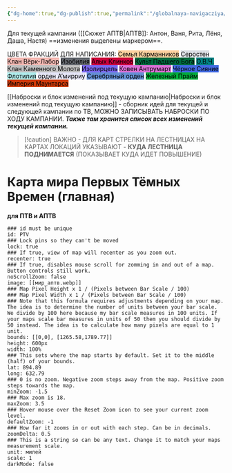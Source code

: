 ```yaml
---
{"dg-home":true,"dg-publish":true,"permalink":"/globalnaya-navigacziya/","tags":["gardenEntry"],"dgPassFrontmatter":true}
---
```


Для текущей кампании ([[Сюжет АПТВ\|АПТВ]]: Антон, Ваня, Рита, Лёня, Даша, Настя) ==изменения выделены маркером==.

ЦВЕТА ФРАКЦИЙ ДЛЯ НАПИСАНИЯ:
<mark style="background: #FFB86CA6;">Семья Карманников</mark>
<mark style="background: #CACFD9A6;">Серостен</mark>
<mark style="background: #f4b8b2;">Клан Вёрк-Лабор</mark>
<mark style="background: #64686f;">Изобилия</mark>
<mark style="background: #cc003d;">Алых Клинков</mark>
<mark style="background: #006c40;">Культ Падшего Бога</mark>
<mark style="background: #008080;">О.В.Ч.</mark>
<mark style="background: #C0C0C0;">Клан Каменного Молота</mark>
<mark style="background: #7B68EE;">Изолирцель</mark>
<mark style="background: #DA70D6;">Ковен Антрумарт</mark>
<mark style="background: #4169E1;">Чёрное Сияние</mark>
<mark style="background: #AFEEEE;">Флотилия</mark>
<mark style="background: #E6E6FA;">орден А’мирриу</mark>
<mark style="background: #6590d6;">Серебряный орден</mark>
<mark style="background: #00ad3a;">Железный Прайм</mark>
<mark style="background: #cf3b0a;">Империя Маунтарса</mark>

[[Наброски и блок изменений под текущую кампанию\|Наброски и блок изменений под текущую кампанию]] - сборник идей для текущей и следующей кампании по ТВ, МОЖНО ЗАПИСЫВАТЬ НАБРОСКИ ПО ХОДУ КАМПАНИИ. ***Также там хранится список всех изменений текущей кампании.***

> [!caution] ВАЖНО - ДЛЯ КАРТ
> СТРЕЛКИ НА ЛЕСТНИЦАХ НА КАРТАХ ЛОКАЦИЙ УКАЗЫВАЮТ - **КУДА ЛЕСТНИЦА ПОДНИМАЕТСЯ** (ПОКАЗЫВАЕТ КУДА ИДЕТ ПОВЫШЕНИЕ) 

# Карта мира Первых Тёмных Времен (главная) 
**для ПТВ и АПТВ**
```leaflet
### id must be unique
id: PTV
### Lock pins so they can't be moved
lock: true
### If true, view of map will recenter as you zoom out. 
recenter: true
### If true, disables mouse scroll for zomming in and out of a map. Button controls still work. 
noScrollZoom: false
image: [[мир_аптв.webp]]
### Map Pixel Height x 1 / (Pixels between Bar Scale / 100)
### Map Pixel Width x 1 / (Pixels between Bar Scale / 100) 
### Note that this formula requires adjustments depending on your map. The idea is to determine the number of units between your bar scale. We divide by 100 here because my bar scale measures in 100 units. If your maps scale bar measures in units of 50 them you should divide by 50 instead. The idea is to calculate how many pixels are equal to 1 unit. 
bounds: [[0,0], [1265.58,1789.77]]
height: 600px
width: 100%
### This sets where the map starts by default. Set it to the middle (half) of your bounds. 
lat: 894.89
long: 632.79
### 0 is no zoom. Negative zoom steps away from the map. Positive zoom steps towards the map. 
minZoom: -1.5
### Max zoom is 18. 
maxZoom: 3.5
### Hover mouse over the Reset Zoom icon to see your current zoom level. 
defaultZoom: -1
### How far it zooms in or out with each step. Can be in decimals. 
zoomDelta: 0.5
### This is a string so can be any text. Change it to match your maps measurement scale. 
unit: милей
scale: 1
darkMode: false
```